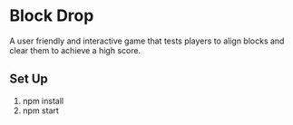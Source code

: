 # Block Drop

A user friendly and interactive game that tests players to align blocks and clear them to achieve a high score.

## Set Up
1. npm install
2. npm start
